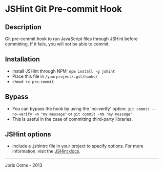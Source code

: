 # JSHint Git Pre-commit Hook

## Description

Git pre-commit hook to run JavaScript files through JSHint before committing. If it fails, you will not be able to commit.


## Installation

- Install JSHint through NPM: `npm install -g jshint`
- Place this file in `/yourproject/.git/hooks/`
- `chmod +x pre-commit`


## Bypass

- You can bypass the hook by using the 'no-verify' option: `git commit --no-verify -m "my message"` or `git commit -nm "my message"`
- This is useful in the case of committing third-party libraries.


## JSHint options

- Include a .jshintrc file in your project to specify options. For more information, visit the [JSHint docs](http://www.jshint.com/docs/config/).


----
Joris Ooms - 2013
